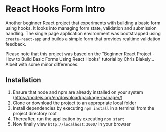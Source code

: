 # React Hooks Form Intro
Another beginner React project that experiments with building a basic form using hooks. It looks into managing form state, validation and submission handling. The single page application environment was bootstrapped using `create-react-app` and builds a simple form that provides realtime validation feedback. 

Please note that this project was based on the "Beginner React Project - How to Build Basic Forms Using React Hooks" tutorial by Chris Blakely... Albeit with some minor differences. 


## Installation
1. Ensure that node and npm are already installed on your system (https://nodejs.org/en/download/package-manager/)
2. Clone or download the project to an appropriate local folder
3. Install dependencies by executing `npm install` in a terminal from the project directory root
4. Thereafter, run the application by executing `npm start`
5. Now finally view `http://localhost:3000/` in your browser
